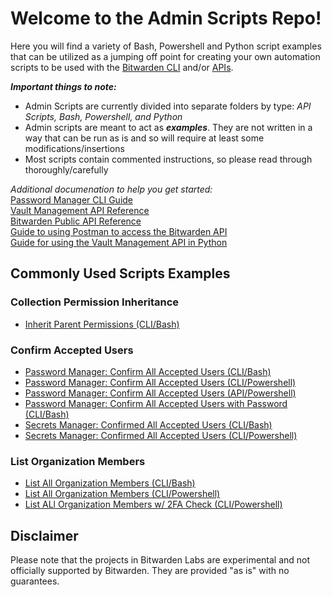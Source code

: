 # Welcome to the Admin Scripts Repo!

Here you will find a variety of Bash, Powershell and Python script examples that can be utilized as a jumping off point for creating your own automation scripts to be used with the [Bitwarden CLI](https://bitwarden.com/help/cli/) and/or [APIs](https://bitwarden.com/help/bitwarden-apis/). 

***Important things to note:***
- Admin Scripts are currently divided into separate folders by type: _API Scripts, Bash, Powershell, and Python_
- Admin scripts are meant to act as ***examples***. They are not written in a way that can be run as is and so will require at least some modifications/insertions
- Most scripts contain commented instructions, so please read through thoroughly/carefully

*Additional documenation to help you get started:*<br>
[Password Manager CLI Guide](https://bitwarden.com/help/cli/)<Br>
[Vault Management API Reference](https://bitwarden.com/help/vault-management-api/)<br>
[Bitwarden Public API Reference](https://bitwarden.com/help/api/)<br>
[Guide to using Postman to access the Bitwarden API](https://community.bitwarden.com/t/guide-to-using-postman-to-access-the-bitwarden-api/56475)<br>
[Guide for using the Vault Management API in Python](https://github.com/bitwarden-labs/admin-scripts/wiki/Vault-Management-API-in-Python)

## Commonly Used Scripts Examples

### Collection Permission Inheritance
- [Inherit Parent Permissions (CLI/Bash)](https://github.com/bitwarden-labs/admin-scripts/blob/main/Bash%20Scripts/inheritparentpermissions.sh)


### Confirm Accepted Users

- [Password Manager: Confirm All Accepted Users (CLI/Bash)](Bash%20Scripts/bwConfirmAcceptedPeople.sh)
- [Password Manager: Confirm All Accepted Users (CLI/Powershell)](Powershell/bwConfirmAcceptedPeople.ps1)
- [Password Manager: Confirm All Accepted Users (API/Powershell)](API%20Scripts/Bitwarden%20Public%20API/bwConfirmAccepted-api.ps1)
- [Password Manager: Confirm All Accepted Users with Password (CLI/Bash)](Bash%20Scripts/bwConfirmAcceptedPeopleWPass.sh)
- [Secrets Manager: Confirmed All Accepted Users (CLI/Bash)](Bash%20Scripts/bwConfirmAcceptedPeopleSM.sh)
- [Secrets Manager: Confirmed All Accepted Users (CLI/Powershell)](Powershell/bwConfirmAcceptedPeopleSM.ps1)

### List Organization Members

- [List All Organization Members (CLI/Bash)](Bash%20Scripts/listmembers.sh)<Br>
- [List All Organization Members (CLI/Powershell)](Powershell/ListMembers.ps1)<Br>
- [List ALl Organization Members w/ 2FA Check (CLI/Powershell)](Powershell/ListMembers2FACheck.ps1)

## Disclaimer

Please note that the projects in Bitwarden Labs are experimental and not officially supported by Bitwarden. They are provided "as is" with no guarantees.
